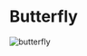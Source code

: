 # Butterfly
![butterfly](https://user-images.githubusercontent.com/91696166/200152665-9568d678-36ae-4247-9a55-417d23b37e49.png)
